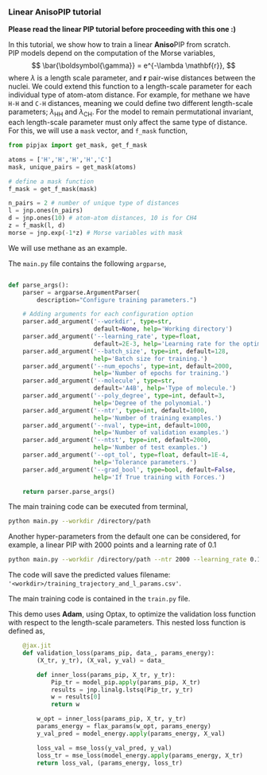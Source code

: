 ### Linear AnisoPIP tutorial ###

**Please read the linear PIP tutorial before proceeding with this one :)**


In this tutorial, we show how to train a linear **Aniso**PIP from scratch.<br>
PIP models depend on the computation of the Morse variables,
$$
\bar{\boldsymbol{\gamma}} = e^{-\lambda \mathbf{r}},
$$
where $\lambda$ is a length scale parameter, and $\mathbf{r}$ pair-wise distances between the nuclei. 
We could extend this function to a length-scale parameter for each individual type of atom-atom distance. For example, for methane we have ```H-H``` and ```C-H``` distances, meaning we could define two different length-scale parameters; $\lambda_{\text{HH}}$ and $\lambda_{\text{CH}}$.
For the model to remain permutational invariant, each length-scale parameter must only affect the same type of distance. <br>
For this, we will use a ```mask``` vector, and ```f_mask``` function,

```python
from pipjax import get_mask, get_f_mask

atoms = ['H','H','H','H','C']
mask, unique_pairs = get_mask(atoms)

# define a mask function
f_mask = get_f_mask(mask)

n_pairs = 2 # number of unique type of distances
l = jnp.ones(n_pairs)
d = jnp.ones(10) # atom-atom distances, 10 is for CH4
z = f_mask(l, d)
morse = jnp.exp(-1*z) # Morse variables with mask
```


We will use methane as an example. 

The ```main.py``` file contains the following ```argparse```,

```python

def parse_args():
    parser = argparse.ArgumentParser(
        description="Configure training parameters.")

    # Adding arguments for each configuration option
    parser.add_argument('--workdir', type=str,
                        default=None, help='Working directory')
    parser.add_argument('--learning_rate', type=float,
                        default=2E-3, help='Learning rate for the optimizer.')
    parser.add_argument('--batch_size', type=int, default=128,
                        help='Batch size for training.')
    parser.add_argument('--num_epochs', type=int, default=2000,
                        help='Number of epochs for training.')
    parser.add_argument('--molecule', type=str,
                        default='A4B', help='Type of molecule.')
    parser.add_argument('--poly_degree', type=int, default=3,
                        help='Degree of the polynomial.')
    parser.add_argument('--ntr', type=int, default=1000,
                        help='Number of training examples.')
    parser.add_argument('--nval', type=int, default=1000,
                        help='Number of validation examples.')
    parser.add_argument('--ntst', type=int, default=2000,
                        help='Number of test examples.')
    parser.add_argument('--opt_tol', type=float, default=1E-4,
                        help='Tolerance parameters.')
    parser.add_argument('--grad_bool', type=bool, default=False,
                        help='If True training with Forces.')

    return parser.parse_args()

```

The main training code can be executed from terminal,
```bash
python main.py --workdir /directory/path
```
Another hyper-parameters from the default one can be considered, for example, a linear PIP with 2000 points and a learning rate of 0.1
```bash
python main.py --workdir /directory/path --ntr 2000 --learning_rate 0.1
```

The code will save the predicted values filename: ```'<workdir>/training_trajectory_and_l_params.csv'```.

The main training code is contained in the ```train.py``` file. 


This demo uses **Adam**, using Optax, to optimize the validation loss function with respect to the length-scale parameters. 
This nested loss function is defined as, 

```python 
    @jax.jit
    def validation_loss(params_pip, data_, params_energy):
        (X_tr, y_tr), (X_val, y_val) = data_

        def inner_loss(params_pip, X_tr, y_tr):
            Pip_tr = model_pip.apply(params_pip, X_tr)
            results = jnp.linalg.lstsq(Pip_tr, y_tr)
            w = results[0]
            return w

        w_opt = inner_loss(params_pip, X_tr, y_tr)
        params_energy = flax_params(w_opt, params_energy)
        y_val_pred = model_energy.apply(params_energy, X_val)

        loss_val = mse_loss(y_val_pred, y_val)
        loss_tr = mse_loss(model_energy.apply(params_energy, X_tr)
        return loss_val, (params_energy, loss_tr)
```


